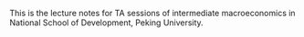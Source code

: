 This is the lecture notes for TA sessions of intermediate macroeconomics in National School of Development, Peking University.
